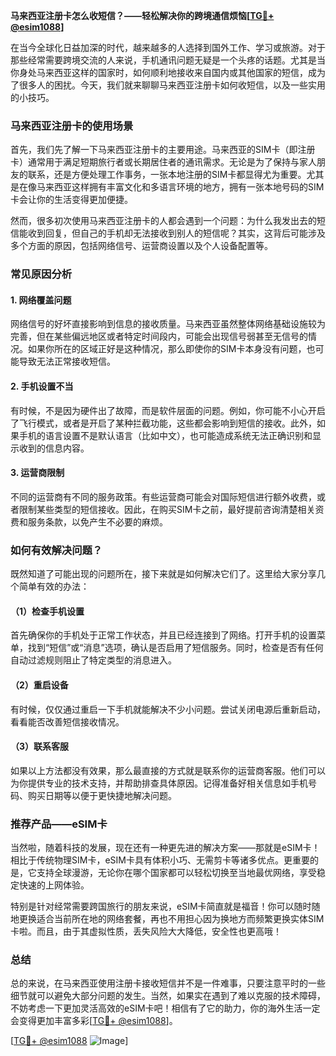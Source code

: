 **马来西亚注册卡怎么收短信？——轻松解决你的跨境通信烦恼[[TG💪+ @esim1088](https://t.me/s/esim1088)]**

在当今全球化日益加深的时代，越来越多的人选择到国外工作、学习或旅游。对于那些经常需要跨境交流的人来说，手机通讯问题无疑是一个头疼的话题。尤其是当你身处马来西亚这样的国家时，如何顺利地接收来自国内或其他国家的短信，成为了很多人的困扰。今天，我们就来聊聊马来西亚注册卡如何收短信，以及一些实用的小技巧。

### 马来西亚注册卡的使用场景

首先，我们先了解一下马来西亚注册卡的主要用途。马来西亚的SIM卡（即注册卡）通常用于满足短期旅行者或长期居住者的通讯需求。无论是为了保持与家人朋友的联系，还是方便处理工作事务，一张本地注册的SIM卡都显得尤为重要。尤其是在像马来西亚这样拥有丰富文化和多语言环境的地方，拥有一张本地号码的SIM卡会让你的生活变得更加便捷。

然而，很多初次使用马来西亚注册卡的人都会遇到一个问题：为什么我发出去的短信能收到回复，但自己的手机却无法接收到别人的短信呢？其实，这背后可能涉及多个方面的原因，包括网络信号、运营商设置以及个人设备配置等。

### 常见原因分析

#### 1. 网络覆盖问题

网络信号的好坏直接影响到信息的接收质量。马来西亚虽然整体网络基础设施较为完善，但在某些偏远地区或者特定时间段内，可能会出现信号弱甚至无信号的情况。如果你所在的区域正好是这种情况，那么即使你的SIM卡本身没有问题，也可能导致无法正常接收短信。

#### 2. 手机设置不当

有时候，不是因为硬件出了故障，而是软件层面的问题。例如，你可能不小心开启了飞行模式，或者是开启了某种拦截功能，这些都会影响到短信的接收。此外，如果手机的语言设置不是默认语言（比如中文），也可能造成系统无法正确识别和显示收到的信息内容。

#### 3. 运营商限制

不同的运营商有不同的服务政策。有些运营商可能会对国际短信进行额外收费，或者限制某些类型的短信接收。因此，在购买SIM卡之前，最好提前咨询清楚相关资费和服务条款，以免产生不必要的麻烦。

### 如何有效解决问题？

既然知道了可能出现的问题所在，接下来就是如何解决它们了。这里给大家分享几个简单有效的办法：

#### （1）检查手机设置

首先确保你的手机处于正常工作状态，并且已经连接到了网络。打开手机的设置菜单，找到“短信”或“消息”选项，确认是否启用了短信服务。同时，检查是否有任何自动过滤规则阻止了特定类型的消息进入。

#### （2）重启设备

有时候，仅仅通过重启一下手机就能解决不少小问题。尝试关闭电源后重新启动，看看能否改善短信接收情况。

#### （3）联系客服

如果以上方法都没有效果，那么最直接的方式就是联系你的运营商客服。他们可以为你提供专业的技术支持，并帮助排查具体原因。记得准备好相关信息如手机号码、购买日期等以便于更快捷地解决问题。

### 推荐产品——eSIM卡

当然啦，随着科技的发展，现在还有一种更先进的解决方案——那就是eSIM卡！相比于传统物理SIM卡，eSIM卡具有体积小巧、无需剪卡等诸多优点。更重要的是，它支持全球漫游，无论你在哪个国家都可以轻松切换至当地最优网络，享受稳定快速的上网体验。

特别是针对经常需要跨国旅行的朋友来说，eSIM卡简直就是福音！你可以随时随地更换适合当前所在地的网络套餐，再也不用担心因为换地方而频繁更换实体SIM卡啦。而且，由于其虚拟性质，丢失风险大大降低，安全性也更高哦！

### 总结

总的来说，在马来西亚使用注册卡接收短信并不是一件难事，只要注意平时的一些细节就可以避免大部分问题的发生。当然，如果实在遇到了难以克服的技术障碍，不妨考虑一下更加灵活高效的eSIM卡吧！相信有了它的助力，你的海外生活一定会变得更加丰富多彩[[TG💪+ @esim1088](https://t.me/s/esim1088)]。

[[TG💪+ @esim1088](https://t.me/s/esim1088) ![Image](https://i.postimg.cc/4NQfJmqS/Snipaste-2025-05-13-00-14-12.png)]
